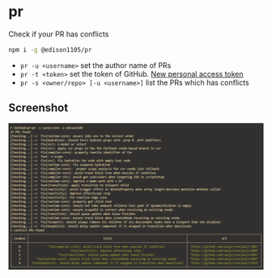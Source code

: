# pr

Check if your PR has conflicts

```bash
npm i -g @edison1105/pr
```

- `pr -u <username>` set the author name of PRs
- `pr -t <token>` set the token of GitHub. [New personal access token](https://github.com/settings/tokens/new?scopes=repo)
- `pr -s <owner/repo> [-u <username>]` list the PRs which has conflicts

## Screenshot
<img src="./screenshot.png"/>
